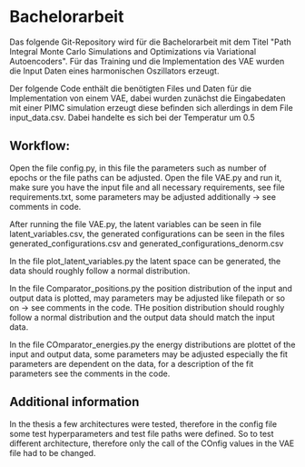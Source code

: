 # Bachelorarbeit
Das folgende Git-Repository wird für die Bachelorarbeit mit dem Titel "Path Integral Monte Carlo Simulations and Optimizations via Variational Autoencoders". Für das Training und die Implementation des VAE wurden die Input Daten eines harmonischen Oszillators erzeugt.

Der folgende Code enthält die benötigten Files und Daten für die Implementation von einem VAE, dabei wurden zunächst die Eingabedaten mit einer PIMC simulation erzeugt diese befinden sich allerdings in dem File input\_data.csv. Dabei handelte es sich bei der Temperatur um 0.5 


## Workflow:

Open the file config.py, in this file the parameters such as number of epochs or the file paths can be adjusted.
Open the file VAE.py and run it, make sure you have the input file and all necessary requirements, see file requirements.txt, some parameters may be adjusted additionally -> see comments in code.

After running the file VAE.py, the latent variables can be seen in file latent\_variables.csv, the generated configurations can be seen in the files generated\_configurations.csv and generated\_configurations\_denorm.csv

In the file plot\_latent\_variables.py the latent space can be generated, the data should roughly follow a normal distribution.

In the file Comparator\_positions.py the position distribution of the input and output data is plotted, may parameters may be adjusted like filepath or so on -> see comments in the code. THe position distribution should roughly follow a normal distribution and the output data should match the input data.

In the file COmparator\_energies.py the energy distributions are plottet of the input and output data, some parameters may be adjusted especially the fit parameters are dependent on the data, for a description of the fit parameters see the comments in the code. 

## Additional information
In the thesis a few architectures were tested, therefore in the config file some test hyperparameters and test file paths were defined. So to test different architecture, therefore only the call of the COnfig values in the VAE file had to be changed.
